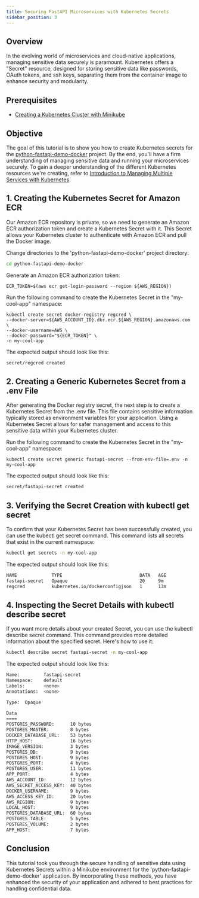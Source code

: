 ```yaml
---
title: Securing FastAPI Microservices with Kubernetes Secrets
sidebar_position: 3
---
```


## Overview
In the evolving world of microservices and cloud-native applications, managing sensitive data securely is paramount. Kubernetes offers a "Secret" resource, designed for storing sensitive data like passwords, OAuth tokens, and ssh keys, separating them from the container image to enhance security and modularity. 

## Prerequisites
- [Creating a Kubernetes Cluster with Minikube](minikube-create.md)

## Objective
The goal of this tutorial is to show you how to create Kubernetes secrets for the [python-fastapi-demo-docker](https://github.com/aws-samples/python-fastapi-demo-docker) project. By the end, you'll have a firm understanding of managing sensitive data and running your microservices securely. To gain a deeper understanding of the different Kubernetes resources we're creating, refer to [Introduction to Managing Multiple Services with Kubernetes](about-multiservice.md).

## 1. Creating the Kubernetes Secret for Amazon ECR
Our Amazon ECR repository is private, so we need to generate an Amazon ECR authorization token and create a Kubernetes Secret with it. This Secret allows your Kubernetes cluster to authenticate with Amazon ECR and pull the Docker image.

Change directories to the 'python-fastapi-demo-docker' project directory:
```bash
cd python-fastapi-demo-docker
```

Generate an Amazon ECR authorization token:
```
ECR_TOKEN=$(aws ecr get-login-password --region ${AWS_REGION})
```

Run the following command to create the Kubernetes Secret in the "my-cool-app" namespace:
```
kubectl create secret docker-registry regcred \
--docker-server=${AWS_ACCOUNT_ID}.dkr.ecr.${AWS_REGION}.amazonaws.com \
--docker-username=AWS \
--docker-password="${ECR_TOKEN}" \
-n my-cool-app
```
The expected output should look like this:
```bash
secret/regcred created
```

## 2. Creating a Generic Kubernetes Secret from a .env File
After generating the Docker registry secret, the next step is to create a Kubernetes Secret from the .env file. This file contains sensitive information typically stored as environment variables for your application. Using a Kubernetes Secret allows for safer management and access to this sensitive data within your Kubernetes cluster.

Run the following command to create the Kubernetes Secret in the "my-cool-app" namespace:
```
kubectl create secret generic fastapi-secret --from-env-file=.env -n my-cool-app
```
The expected output should look like this:
```bash
secret/fastapi-secret created
```

## 3. Verifying the Secret Creation with kubectl get secret
To confirm that your Kubernetes Secret has been successfully created, you can use the kubectl get secret command. This command lists all secrets that exist in the current namespace:
```bash
kubectl get secrets -n my-cool-app
```
The expected output should look like this:
```bash
NAME             TYPE                             DATA   AGE
fastapi-secret   Opaque                           20     9m
regcred          kubernetes.io/dockerconfigjson   1      13m
```

## 4. Inspecting the Secret Details with kubectl describe secret
If you want more details about your created Secret, you can use the kubectl describe secret command. This command provides more detailed information about the specified secret. Here's how to use it:

```bash
kubectl describe secret fastapi-secret -n my-cool-app
```
The expected output should look like this:
```bash
Name:         fastapi-secret
Namespace:    default
Labels:       <none>
Annotations:  <none>

Type:  Opaque

Data
====
POSTGRES_PASSWORD:      10 bytes
POSTGRES_MASTER:        8 bytes
DOCKER_DATABASE_URL:    53 bytes
HTTP_HOST:              16 bytes
IMAGE_VERSION:          3 bytes
POSTGRES_DB:            9 bytes
POSTGRES_HOST:          9 bytes
POSTGRES_PORT:          4 bytes
POSTGRES_USER:          11 bytes
APP_PORT:               4 bytes
AWS_ACCOUNT_ID:         12 bytes
AWS_SECRET_ACCESS_KEY:  40 bytes
DOCKER_USERNAME:        9 bytes
AWS_ACCESS_KEY_ID:      20 bytes
AWS_REGION:             9 bytes
LOCAL_HOST:             9 bytes
POSTGRES_DATABASE_URL:  60 bytes
POSTGRES_TABLE:         5 bytes
POSTGRES_VOLUME:        2 bytes
APP_HOST:               7 bytes
```

## Conclusion
This tutorial took you through the secure handling of sensitive data using Kubernetes Secrets within a Minikube environment for the 'python-fastapi-demo-docker' application. By incorporating these methods, you have enhanced the security of your application and adhered to best practices for handling confidential data.
